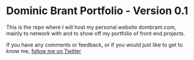 # Dominic Brant Portfolio - Version 0.1

This is the repo where I will host my personal website dombrant.com, mainly to network with and to show off my portfolio of front end projects.

If you have any comments or feedback, or if you would just like to get to know me, [follow me on Twitter](https://twitter.com/dombrant)
